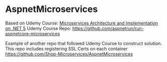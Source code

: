 # AspnetMicroservices

Based on Udemy Course: [Microservices Architecture and Implementation on .NET 5](https://www.udemy.com/course/microservices-architecture-and-implementation-on-dotnet/)
Udemy Course Repo: https://github.com/aspnetrun/run-aspnetcore-microservices

Example of another repo that followed Udemy Course to construct solution. This repo includes registering SSL Certs on each container
https://github.com/Shop-Microservices/AspnetMicroservices
